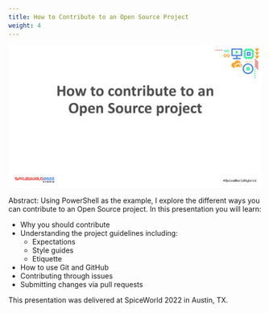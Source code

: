 ```yaml
---
title: How to Contribute to an Open Source Project
weight: 4
---
```

<!-- markdownlint-disable MD041 -->
![How to Contribute to an Open Source Project](./Slide01.PNG)

Abstract: Using PowerShell as the example, I explore the different ways you can contribute to an
Open Source project. In this presentation you will learn:

- Why you should contribute
- Understanding the project guidelines including:
  - Expectations
  - Style guides
  - Etiquette
- How to use Git and GitHub
- Contributing through issues
- Submitting changes via pull requests

This presentation was delivered at SpiceWorld 2022 in Austin, TX.
